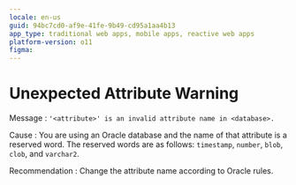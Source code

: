 ```yaml
---
locale: en-us
guid: 94bc7cd0-af9e-41fe-9b49-cd95a1aa4b13
app_type: traditional web apps, mobile apps, reactive web apps
platform-version: o11
figma:
---
```


# Unexpected Attribute Warning

Message
:   `'<attribute>' is an invalid attribute name in <database>.`

Cause
:   You are using an Oracle database and the name of that attribute is a reserved word. The reserved words are as follows: `timestamp`, `number`, `blob`, `clob`, and `varchar2`.

Recommendation
:   Change the attribute name according to Oracle rules.
